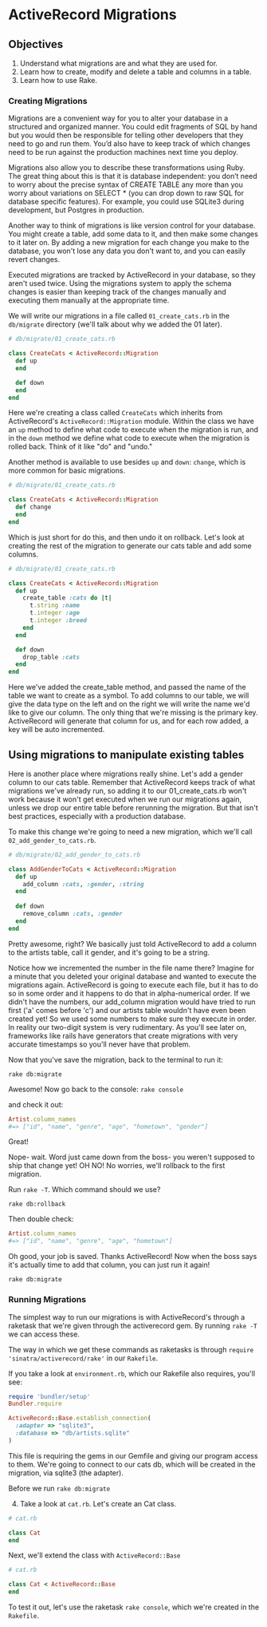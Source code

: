 # ActiveRecord Migrations

## Objectives

1. Understand what migrations are and what they are used for.
2. Learn how to create, modify and delete a table and columns in a table.
3. Learn how to use Rake.

### Creating Migrations

Migrations are a convenient way for you to alter your database in a structured and organized manner. You could edit fragments of SQL by hand but you would then be responsible for telling other developers that they need to go and run them. You’d also have to keep track of which changes need to be run against the production machines next time you deploy.

Migrations also allow you to describe these transformations using Ruby. The great thing about this is that it is database independent: you don’t need to worry about the precise syntax of CREATE TABLE any more than you worry about variations on SELECT * (you can drop down to raw SQL for database specific features). For example, you could use SQLite3 during development, but Postgres in production.

Another way to think of migrations is like version control for your database. You might create a table, add some data to it, and then make some changes to it later on. By adding a new migration for each change you make to the database, you won't lose any data you don't want to, and you can easily revert changes.

Executed migrations are tracked by ActiveRecord in your database, so they aren't used twice. Using the migrations system to apply the schema changes is easier than keeping track of the changes manually and executing them manually at the appropriate time.

We will write our migrations in a file called `01_create_cats.rb` in the `db/migrate` directory (we'll talk about why we added the 01 later).

```ruby
# db/migrate/01_create_cats.rb

class CreateCats < ActiveRecord::Migration
  def up
  end

  def down
  end
end
```

Here we're creating a class called `CreateCats` which inherits from ActiveRecord's `ActiveRecord::Migration` module. Within the class we have an `up` method to define what code to execute when the migration is run, and in the `down` method we define what code to execute when the migration is rolled back. Think of it like "do" and "undo."

Another method is available to use besides `up` and `down`: `change`, which is more common for basic migrations.

```ruby
# db/migrate/01_create_cats.rb

class CreateCats < ActiveRecord::Migration
  def change
  end
end

```

Which is just short for do this, and then undo it on rollback. Let's look at creating the rest of the migration to generate our cats table and add some columns.

```ruby
# db/migrate/01_create_cats.rb

class CreateCats < ActiveRecord::Migration
  def up
    create_table :cats do |t|
      t.string :name
      t.integer :age
      t.integer :breed
    end
  end

  def down
    drop_table :cats
  end
end
```

Here we've added the create_table method, and passed the name of the table we want to create as a symbol. To add columns to our table, we will give the data type on the left and on the right we will write the name we'd like to give our column. The only thing that we're missing is the primary key. ActiveRecord will generate that column for us, and for each row added, a key will be auto incremented.



## Using migrations to manipulate existing tables

Here is another place where migrations really shine. Let's add a gender column to our cats table. Remember that ActiveRecord keeps track of what migrations we've already run, so adding it to our 01_create_cats.rb won't work because it won't get executed when we run our migrations again, unless we drop our entire table before rerunning the migration. But that isn't best practices, especially with a production database.

To make this change we're going to need a new migration, which we'll call `02_add_gender_to_cats.rb`.

```ruby
# db/migrate/02_add_gender_to_cats.rb

class AddGenderToCats < ActiveRecord::Migration
  def up
    add_column :cats, :gender, :string
  end
  
  def down
    remove_column :cats, :gender 
  end
end
```

Pretty awesome, right? We basically just told ActiveRecord to add a column to the artists table, call it gender, and it's going to be a string.

Notice how we incremented the number in the file name there? Imagine for a minute that you deleted your original database and wanted to execute the migrations again. ActiveRecord is going to execute each file, but it has to do so in some order and it happens to do that in alpha-numerical order. If we didn't have the numbers, our add_column migration would have tried to run first ('a' comes before 'c') and our artists table wouldn't have even been created yet! So we used some numbers to make sure they execute in order. In reality our two-digit system is very rudimentary. As you'll see later on, frameworks like rails have generators that create migrations with very accurate timestamps so you'll never have that problem.

Now that you've save the migration, back to the terminal to run it:

`rake db:migrate`

Awesome! Now go back to the console: `rake console`

and check it out:

```ruby
Artist.column_names
#=> ["id", "name", "genre", "age", "hometown", "gender"]
```

Great!

Nope- wait. Word just came down from the boss- you weren't supposed to ship that change yet! OH NO! No worries, we'll rollback to the first migration.

Run `rake -T`. Which command should we use?

`rake db:rollback`

Then double check:


```ruby
Artist.column_names
#=> ["id", "name", "genre", "age", "hometown"]
```

Oh good, your job is saved. Thanks ActiveRecord! Now when the boss says it's actually time to add that column, you can just run it again!

`rake db:migrate`











### Running Migrations

The simplest way to run our migrations is with ActiveRecord's through a raketask that we're given through the activerecord gem. By running `rake -T` we can access these.

The way in which we get these commands as raketasks is through `require 'sinatra/activerecord/rake'` in our `Rakefile`.

If you take a look at `environment.rb`, which our Rakefile also requires, you'll see:

```ruby
require 'bundler/setup'
Bundler.require

ActiveRecord::Base.establish_connection(
  :adapter => "sqlite3",
  :database => "db/artists.sqlite"
)
```

This file is requiring the gems in our Gemfile and giving our program access to them. We're going to connect to our cats db, which will be created in the migration, via sqlite3 (the adapter).

Before we run  `rake db:migrate`

4) Take a look at `cat.rb`. Let's create an Cat class.

```ruby
# cat.rb

class Cat
end
```

Next, we'll extend the class with `ActiveRecord::Base`

```ruby
# cat.rb

class Cat < ActiveRecord::Base
end
```

To test it out, let's use the raketask `rake console`, which we're created in the `Rakefile`.

